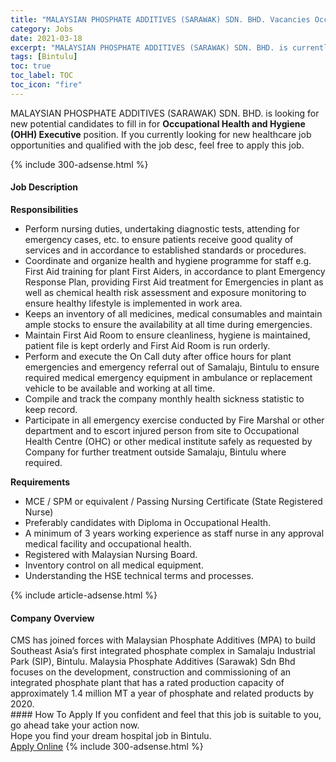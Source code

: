 ```yaml
---
title: "MALAYSIAN PHOSPHATE ADDITIVES (SARAWAK) SDN. BHD. Vacancies Occupational Health and Hygiene (OHH) Executive" 
category: Jobs 
date: 2021-03-18 
excerpt: "MALAYSIAN PHOSPHATE ADDITIVES (SARAWAK) SDN. BHD. is currently looking for suitable person to fill in the Occupational Health and Hygiene (OHH) Executive which positioned at Bintulu" 
tags: [Bintulu] 
toc: true 
toc_label: TOC 
toc_icon: "fire" 
--- 
```


<p>MALAYSIAN PHOSPHATE ADDITIVES (SARAWAK) SDN. BHD. is looking for new potential candidates to fill in for <b>Occupational Health and Hygiene (OHH) Executive</b> position. If you currently looking for new healthcare job opportunities and qualified with the job desc, feel free to apply this job.
</p>{% include 300-adsense.html %} 
<div><div><h4>Job Description</h4></div><div><div><span><div><p><strong>Responsibilities</strong></p><ul><li>Perform nursing duties, undertaking diagnostic tests, attending for emergency cases, etc. to ensure patients receive good quality of services and in accordance to established standards or procedures.</li><li>Coordinate and organize health and hygiene programme for staff e.g. First Aid training for plant First Aiders, in accordance to plant Emergency Response Plan, providing First Aid treatment for Emergencies in plant as well as chemical health risk assessment and exposure monitoring to ensure healthy lifestyle is implemented in work area.</li><li>Keeps an inventory of all medicines, medical consumables and maintain ample stocks to ensure the availability at all time during emergencies.</li><li>Maintain First Aid Room to ensure cleanliness, hygiene is maintained, patient file is kept orderly and First Aid Room is run orderly.</li><li>Perform and execute the On Call duty after office hours for plant emergencies and emergency referral out of Samalaju, Bintulu to ensure required medical emergency equipment in ambulance or replacement vehicle to be available and working at all time.</li><li>Compile and track the company monthly health sickness statistic to keep record.</li><li>Participate in all emergency exercise conducted by Fire Marshal or other department and to escort injured person from site to Occupational Health Centre (OHC) or other medical institute safely as requested by Company for further treatment outside Samalaju, Bintulu where required.</li></ul><p><strong>Requirements</strong></p><ul><li>MCE / SPM or equivalent / Passing Nursing Certificate (State Registered Nurse)</li><li>Preferably candidates with Diploma in Occupational Health.</li><li>A minimum of 3 years working experience as staff nurse in any approval medical facility and occupational health.</li><li>Registered with Malaysian Nursing Board.</li><li>Inventory control on all medical equipment.</li><li>Understanding the HSE technical terms and processes.</li></ul></div></span></div></div></div> 
{% include article-adsense.html %} 
<div><div><h4>Company Overview</h4></div><div><div><span><div><div>CMS has joined forces with Malaysian Phosphate Additives (MPA) to build Southeast Asia&#8217;s&#160;first integrated phosphate complex in Samalaju Industrial Park (SIP), Bintulu. Malaysia Phosphate Additives&#160;(Sarawak) Sdn Bhd focuses on the development, construction and commissioning of&#160;an integrated phosphate plant that has a&#160;rated production capacity of approximately 1.4 million MT a year of phosphate and related products by 2020.</div></div></span></div></div></div> 
#### How To Apply 
If you confident and feel that this job is suitable to you, go ahead take your action now. <br/> 
Hope you find your dream hospital job in Bintulu. <br/> 
<a href="https://www.jobstreet.com.my/en/job/occupational-health-and-hygiene-ohh-executive-4511033?jobId=jobstreet-my-job-4511033" class="btn btn--warning" target="_blank" rel="nofollow noopenner">Apply Online</a> 
{% include 300-adsense.html %} 